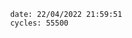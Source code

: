 

                date: 22/04/2022 21:59:51
                cycles: 55500

                         